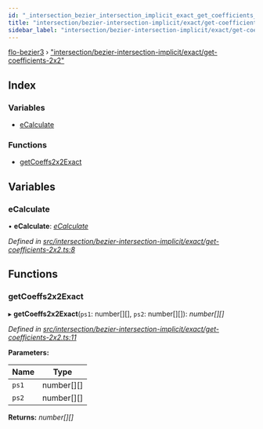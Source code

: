 ```yaml
---
id: "_intersection_bezier_intersection_implicit_exact_get_coefficients_2x2_"
title: "intersection/bezier-intersection-implicit/exact/get-coefficients-2x2"
sidebar_label: "intersection/bezier-intersection-implicit/exact/get-coefficients-2x2"
---
```


[flo-bezier3](../globals.md) › ["intersection/bezier-intersection-implicit/exact/get-coefficients-2x2"](_intersection_bezier_intersection_implicit_exact_get_coefficients_2x2_.md)

## Index

### Variables

* [eCalculate](_intersection_bezier_intersection_implicit_exact_get_coefficients_2x2_.md#ecalculate)

### Functions

* [getCoeffs2x2Exact](_intersection_bezier_intersection_implicit_exact_get_coefficients_2x2_.md#getcoeffs2x2exact)

## Variables

###  eCalculate

• **eCalculate**: *[eCalculate](_implicit_form_exact_get_implicit_form3_.md#ecalculate)*

*Defined in [src/intersection/bezier-intersection-implicit/exact/get-coefficients-2x2.ts:8](https://github.com/FlorisSteenkamp/FloBezier/blob/6f79660/src/intersection/bezier-intersection-implicit/exact/get-coefficients-2x2.ts#L8)*

## Functions

###  getCoeffs2x2Exact

▸ **getCoeffs2x2Exact**(`ps1`: number[][], `ps2`: number[][]): *number[][]*

*Defined in [src/intersection/bezier-intersection-implicit/exact/get-coefficients-2x2.ts:11](https://github.com/FlorisSteenkamp/FloBezier/blob/6f79660/src/intersection/bezier-intersection-implicit/exact/get-coefficients-2x2.ts#L11)*

**Parameters:**

Name | Type |
------ | ------ |
`ps1` | number[][] |
`ps2` | number[][] |

**Returns:** *number[][]*
